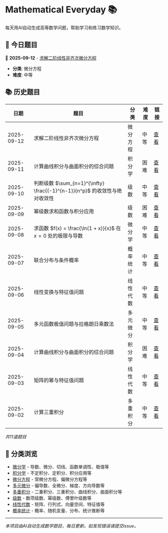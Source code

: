 # Mathematical Everyday 📚

每天用AI自动生成高等数学问题，帮助学习和练习数学知识。

## 📅 今日题目

<!-- TODAY_PROBLEM_PLACEHOLDER -->
📅 **2025-09-12** - [求解二阶线性非齐次微分方程](questions/differential-equations/2025-09-12-problem.md)
- **分类**: 微分方程
- **难度**: 中等
<!-- END_TODAY_PROBLEM_PLACEHOLDER -->

## 📚 历史题目

<!-- HISTORY_TABLE_PLACEHOLDER -->
| 日期 | 题目 | 分类 | 难度  | 链接 |
|------|------|------|------|------|
| 2025-09-12 | 求解二阶线性非齐次微分方程 | 微分方程 | 中等 | [查看](questions/differential-equations/2025-09-12-problem.md) |
| 2025-09-11 | 计算曲线积分与曲面积分的综合问题 | 积分学 | 困难 | [查看](questions/integral/2025-09-11-problem.md) |
| 2025-09-10 | 判断级数 $\sum_{n=1}^{\infty} \frac{(-1)^{n-1}}{n^p}$ 的收敛性与绝对收敛性 | 级数 | 中等 | [查看](questions/series/2025-09-10-problem.md) |
| 2025-09-09 | 幂级数求和函数与积分应用 | 级数 | 困难 | [查看](questions/series/2025-09-09-problem.md) |
| 2025-09-08 | 求函数 $f(x) = \frac{\ln(1 + x)}{x}$ 在 $x=0$ 处的极限与导数 | 微分学 | 中等 | [查看](questions/differential/2025-09-08-problem.md) |
| 2025-09-07 | 联合分布与条件概率 | 概率统计 | 中等 | [查看](questions/probability-statistics/2025-09-07-problem.md) |
| 2025-09-06 | 线性变换与特征值问题 | 线性代数 | 中等 | [查看](questions/linear-algebra/2025-09-06-problem.md) |
| 2025-09-05 | 多元函数极值问题与拉格朗日乘数法 | 多元微分 | 中等 | [查看](questions/multivariable-differential/2025-09-05-problem.md) |
| 2025-09-04 | 计算曲线积分与曲面积分的综合问题 | 积分学 | 困难 | [查看](questions/integral/2025-09-04-problem.md) |
| 2025-09-03 | 矩阵的幂与特征值问题 | 线性代数 | 中等 | [查看](questions/linear-algebra/2025-09-03-problem.md) |
| 2025-09-02 | 计算三重积分 | 多重积分 | 中等 | [查看](questions/multiple-integrals/2025-09-02-problem.md) |

*共11道题目*
<!-- END_HISTORY_TABLE_PLACEHOLDER -->

## 🔗 分类浏览

- [微分学](questions/differential/) - 导数、微分、切线、函数单调性、极值等
- [积分学](questions/integral/) - 不定积分、定积分、积分应用等  
- [微分方程](questions/differential-equations/) - 常微分方程、偏微分方程等
- [多元微分](questions/multivariable-differential/) - 偏导数、全微分、梯度、方向导数等
- [多重积分](questions/multiple-integrals/) - 二重积分、三重积分、曲线积分、曲面积分等
- [级数](questions/series/) - 数项级数、幂级数、傅里叶级数等
- [线性代数](questions/linear-algebra/) - 矩阵、行列式、向量空间、特征值等
- [概率统计](questions/probability-statistics/) - 概率、随机变量、分布、统计推断等

---

*本项目由AI自动生成数学题目，每日更新。如发现错误请提交issue。*